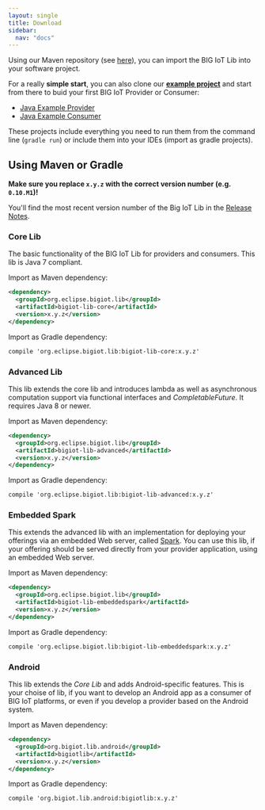 ```yaml
---
layout: single
title: Download
sidebar: 
  nav: "docs"
---
```


Using our Maven repository (see [here](https://nexus.big-iot.org/content/repositories/releases/)), you can import the BIG IoT Lib into your software project.

For a really **simple start**, you can also clone our [**example project**](https://github.com/BIG-IoT/example-projects) and start from there to buid your first BIG IoT Provider or Consumer:
  * [Java Example Provider](https://github.com/BIG-IoT/example-projects/tree/master/java-example-provider)
  * [Java Example Consumer](https://github.com/BIG-IoT/example-projects/tree/master/java-example-consumer)
  
These projects include everything you need to run them from the command line (`gradle run`) or include them into your IDEs (import as gradle projects).


## Using Maven or Gradle 

**Make sure you replace `x.y.z` with the correct version number (e.g. `0.10.M1`)!**

You'll find the most recent version number of the Big IoT Lib in the [Release Notes](/releaseNotes).

### Core Lib

The basic functionality of the BIG IoT Lib for providers and consumers. This lib is Java 7 compliant.

Import as Maven dependency: 
```xml
<dependency>
  <groupId>org.eclipse.bigiot.lib</groupId>
  <artifactId>bigiot-lib-core</artifactId>
  <version>x.y.z</version>
</dependency>
```

Import as Gradle dependency: 
```xml
compile 'org.eclipse.bigiot.lib:bigiot-lib-core:x.y.z'
```

### Advanced Lib

This lib extends the core lib and introduces lambda as well as asynchronous computation support via functional interfaces and *CompletableFuture*. It requires Java 8 or newer.

Import as Maven dependency: 
```xml
<dependency>
  <groupId>org.eclipse.bigiot.lib</groupId>
  <artifactId>bigiot-lib-advanced</artifactId>
  <version>x.y.z</version>
</dependency>
```

Import as Gradle dependency:  
```xml
compile 'org.eclipse.bigiot.lib:bigiot-lib-advanced:x.y.z'
```

### Embedded Spark

This extends the advanced lib with an implementation for deploying your offerings via an embedded Web server, called [Spark](http://sparkjava.com/). You can use this lib, if your offering should be served directly from your provider application, using an embedded Web server.

Import as Maven dependency: 
```xml
<dependency>
  <groupId>org.eclipse.bigiot.lib</groupId>
  <artifactId>bigiot-lib-embeddedspark</artifactId>
  <version>x.y.z</version>
</dependency>
```

Import as Gradle dependency:  
```xml
compile 'org.eclipse.bigiot.lib:bigiot-lib-embeddedspark:x.y.z'
```

### Android

This lib extends the *Core Lib* and adds Android-specific features. This is your choise of lib, if you want to develop an Android app as a consumer of BIG IoT platforms, or even if you develop a provider based on the Android system.

Import as Maven dependency: 
```xml
<dependency>
  <groupId>org.bigiot.lib.android</groupId>
  <artifactId>bigiotlib</artifactId>
  <version>x.y.z</version>
</dependency>
```

Import as Gradle dependency:  
```xml
compile 'org.bigiot.lib.android:bigiotlib:x.y.z'
```

